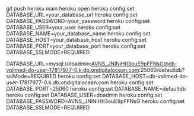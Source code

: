 git push heroku main
heroku open
heroku config:set DATABASE_URL=your_database_url
heroku config:set DATABASE_PASSWORD=your_password
heroku config:set DATABASE_USER=your_user
heroku config:set DATABASE_NAME=your_database_name
heroku config:set DATABASE_HOST=your_database_host
heroku config:set DATABASE_PORT=your_database_port
heroku config:set DATABASE_SSLMODE=REQUIRED



DATABASE_URL=mysql://doadmin:AVNS_JNlNiHtI3ouE9pFFNsG@db-vollmed-do-user-17817977-0.k.db.ondigitalocean.com:25060/defaultdb?sslMode=REQUIRED
heroku config:set DATABASE_HOST=db-vollmed-do-user-17817977-0.k.db.ondigitalocean.com
heroku config:set DATABASE_PORT=25060
heroku config:set DATABASE_NAME=defaultdb
heroku config:set DATABASE_USER=doadmin
heroku config:set DATABASE_PASSWORD=AVNS_JNlNiHtI3ouE9pFFNsG
heroku config:set DATABASE_SSLMODE=REQUIRED